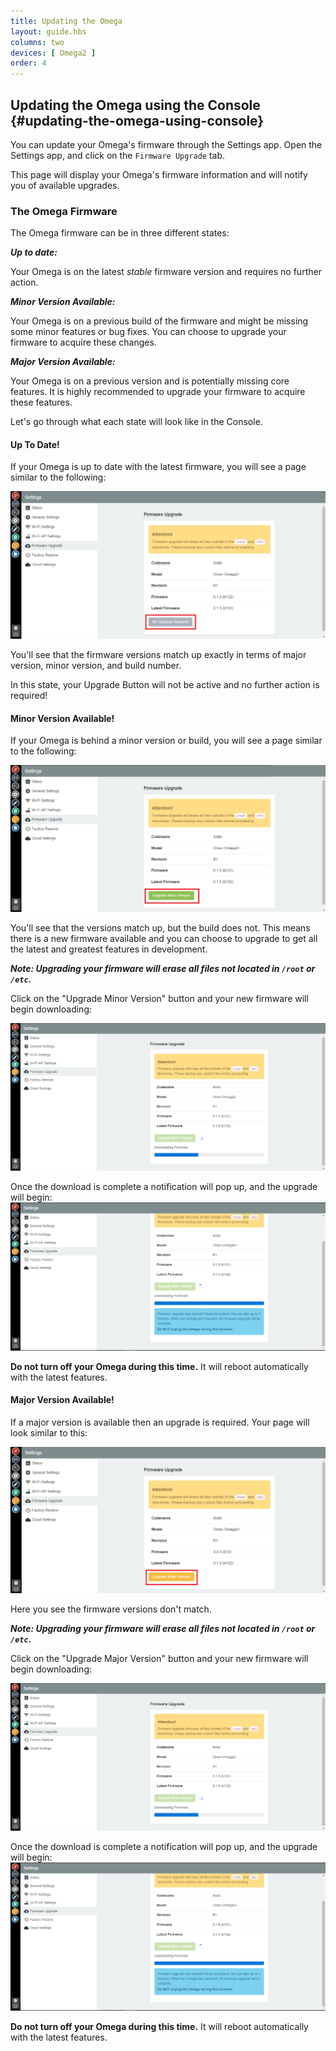 ```yaml
---
title: Updating the Omega
layout: guide.hbs
columns: two
devices: [ Omega2 ]
order: 4
---
```


## Updating the Omega using the Console {#updating-the-omega-using-console}

You can update your Omega's firmware through the Settings app. Open the Settings app, and click on the `Firmware Upgrade` tab.

This page will display your Omega's firmware information and will notify you of available upgrades.


### The Omega Firmware

The Omega firmware can be in three different states:

***Up to date:***

Your Omega is on the latest *stable* firmware version and requires no further action.

***Minor Version Available:***

Your Omega is on a previous build of the firmware and might be missing some minor features or bug fixes. You can choose to upgrade your firmware to acquire these changes.

***Major Version Available:***

Your Omega is on a previous version and is potentially missing core features. It is highly recommended to upgrade your firmware to acquire these features.

Let's go through what each state will look like in the Console.

#### Up To Date!

If your Omega is up to date with the latest firmware, you will see a page similar to the following:

![update-not-required](../img/updating-none-required.png)

You'll see that the firmware versions match up exactly in terms of major version, minor version, and build number.

In this state, your Upgrade Button will not be active and no further action is required!

#### Minor Version Available!

If your Omega is behind a minor version or build, you will see a page similar to the following:

![update-minor-version](../img/updating-minor-version.png)

You'll see that the versions match up, but the build does not. This means there is a new firmware available and you can choose to upgrade to get all the latest and greatest features in development.

***Note: Upgrading your firmware will erase all files not located in `/root` or `/etc`.***

Click on the "Upgrade Minor Version" button and your new firmware will begin downloading:

![update-download-in-progress](../img/updating-download-in-progress.png)

Once the download is complete a notification will pop up, and the upgrade will begin:
![update-download-complete](../img/updating-download-complete.png)

**Do not turn off your Omega during this time.** It will reboot automatically with the latest features.

<!-- // TODO: later: add info about flashing led -->

#### Major Version Available!

If a major version is available then an upgrade is required. Your page will look similar to this:

![update-major-version](../img/updating-major-version.png)

Here you see the firmware versions don't match.

***Note: Upgrading your firmware will erase all files not located in `/root` or `/etc`.***

Click on the "Upgrade Major Version" button and your new firmware will begin downloading:

![update-download-in-progress](../img/updating-download-in-progress.png)

Once the download is complete a notification will pop up, and the upgrade will begin:
![update-download-complete](../img/updating-download-complete.png)

**Do not turn off your Omega during this time.** It will reboot automatically with the latest features.

<!-- // TODO: later: add info about flashing led -->

